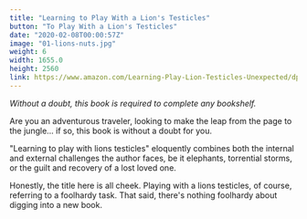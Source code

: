 ```yaml
---
title: "Learning to Play With a Lion's Testicles"
button: "To Play With a Lion's Testicles"
date: "2020-02-08T00:00:57Z"
image: "01-lions-nuts.jpg"
weight: 6
width: 1655.0
height: 2560
link: https://www.amazon.com/Learning-Play-Lion-Testicles-Unexpected/dp/1933016825
---
```


_Without a doubt, this book is required to complete any bookshelf._

Are you an adventurous traveler, looking to make the leap from the page to the jungle... if so, this book is without a doubt for you.

"Learning to play with lions testicles" eloquently combines both the internal and external challenges the author faces, be it elephants, torrential storms, or the guilt and recovery of a lost loved one.

Honestly, the title here is all cheek. Playing with a lions testicles, of course, referring to a foolhardy task. That said, there's nothing foolhardy about digging into a new book.
